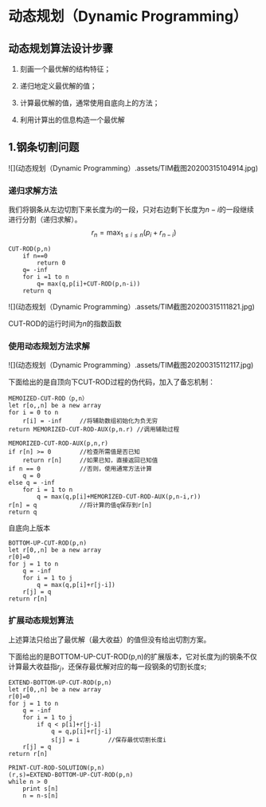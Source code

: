 # 动态规划（Dynamic Programming）

## 动态规划算法设计步骤

1. 刻画一个最优解的结构特征；

2. 递归地定义最优解的值；

3. 计算最优解的值，通常使用自底向上的方法；

4. 利用计算出的信息构造一个最优解

   



## 1.钢条切割问题

![](动态规划（Dynamic Programming）.assets/TIM截图20200315104914.jpg)

### 递归求解方法

我们将钢条从左边切割下来长度为$i$的一段，只对右边剩下长度为$n-i$的一段继续进行分割（递归求解）。
$$
r_n=\max_{1\leq i\leq n}(p_i+r_{n-i})
$$

```
CUT-ROD(p,n)
	if n==0
		return 0
	q= -inf
	for i =1 to n
		q= max(q,p[i]+CUT-ROD(p,n-i))
	return q
```

![](动态规划（Dynamic Programming）.assets/TIM截图20200315111821.jpg)

CUT-ROD的运行时间为$n$的指数函数



### 使用动态规划方法求解

![](动态规划（Dynamic Programming）.assets/TIM截图20200315112117.jpg)

 下面给出的是自顶向下CUT-ROD过程的伪代码，加入了备忘机制：

```
MEMOIZED-CUT-ROD（p,n）
let r[o,,n] be a new array
for i = 0 to n
	r[i] = -inf     //将辅助数组初始化为负无穷
return MEMORIZED-CUT-ROD-AUX(p,n.r) //调用辅助过程

MEMORIZED-CUT-ROD-AUX(p,n,r)
if r[n] >= 0		//检查所需值是否已知
	return r[n]		//如果已知，直接返回已知值
if n == 0           //否则，使用通常方法计算
	q = 0
else q = -inf
	for i = 1 to n
		q = max(q,p[i]+MEMORIZED-CUT-ROD-AUX(p,n-i,r))
r[n] = q			//将计算的值q保存到r[n]
return q

```



自底向上版本

```
BOTTOM-UP-CUT-ROD(p,n)
let r[0,,n] be a new array
r[0]=0
for j = 1 to n
	q = -inf
	for i = 1 to j
		q = max(q,p[i]+r[j-i])
	r[j] = q
return r[n]
```





### 扩展动态规划算法

上述算法只给出了最优解（最大收益）的值但没有给出切割方案。

下面给出的是BOTTOM-UP-CUT-ROD(p,n)的扩展版本，它对长度为j的钢条不仅计算最大收益指$r_j$，还保存最优解对应的每一段钢条的切割长度$s$;

```
EXTEND-BOTTOM-UP-CUT-ROD(p,n)
let r[0,,n] be a new array
r[0]=0
for j = 1 to n
	q = -inf
	for i = 1 to j
		if q < p[i]+r[j-i]
			q = q,p[i]+r[j-i]
			s[j] = i		//保存最优切割长度i
	r[j] = q
return r[n]

PRINT-CUT-ROD-SOLUTION(p,n)
(r,s)=EXTEND-BOTTOM-UP-CUT-ROD(p,n)
while n > 0
	print s[n]
	n = n-s[n]
```

